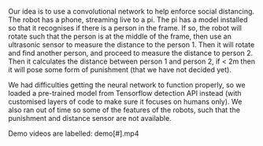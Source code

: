Our idea is to use a convolutional network to help enforce social distancing. The robot has a phone, streaming live to a pi. The pi has a model installed so that it recognises if there is a person in the frame. If so, the robot will rotate such that the person is at the middle of the frame, then use an ultrasonic sensor to measure the distance to the person 1. Then it will rotate and find another person, and proceed to measure the distance to person 2. Then it calculates the distance between person 1 and person 2, if < 2m then it will pose some form of punishment (that we have not decided yet).

We had difficulties getting the neural network to function properly, so we loaded a pre-trained model from Tensorflow detection API instead (with customised layers of code to make sure it focuses on humans only). We also ran out of time so some of the features of the robots, such that the punishment and distance sensor are not available.

Demo videos are labelled: demo[#].mp4
